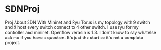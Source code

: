 # SDNProj
Proj About SDN With Mininet and Ryu
Torus is my topology with 9 switch and 9 host every switch connect to 4 other switch.
I use ryu for my controller and mininet.
Openflow verasin is 1.3.
I don't know to say whatelse ask me if you have a question.
It's just the start so it's not a complete project.
